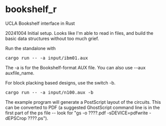 # bookshelf_r
UCLA Bookshelf interface in Rust

20241004 Initial setup.  Looks like I'm able to read in files, and build the
basic data structures without too much grief.

Run the standalone with
<pre>
cargo run -- -a input/ibm01.aux
</pre>

The -a is for the Bookshelf-format AUX file.  You can also use --aux auxfile_name.

For block placking based designs, use the switch -b.

<pre>
cargo run -- -a input/n100.aux -b
</pre>

The example program will generate a PostScript layout of the circuits.  This can be
converted to PDF (a suggested GhostScript command line is in the first part of the
ps file -- look for "gs -o ????.pdf -sDEVICE=pdfwrite -dEPSCrop ????.ps").


